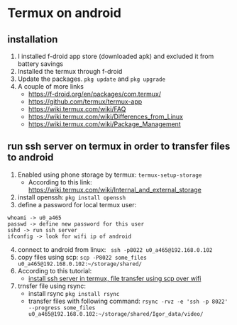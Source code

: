 # Termux on android
## installation
1. I installed f-droid app store (downloaded apk) and excluded it from battery savings
2. Installed the termux through f-droid
3. Update the packages. `pkg update` and `pkg upgrade`
5. A couple of more links
    * https://f-droid.org/en/packages/com.termux/
    * https://github.com/termux/termux-app
    * https://wiki.termux.com/wiki/FAQ
    * https://wiki.termux.com/wiki/Differences_from_Linux
    * https://wiki.termux.com/wiki/Package_Management

## run ssh server on termux in order to transfer files to android
1. Enabled using phone storage by termux: `termux-setup-storage`
    * According to this link: https://wiki.termux.com/wiki/Internal_and_external_storage
2. install openssh: `pkg install openssh`
3. define a password for local termux user:
```
whoami -> u0_a465
passwd -> define new password for this user
sshd -> run ssh server
ifconfig -> look for wifi ip of android
```
4. connect to android from linux:
` ssh -p8022 u0_a465@192.168.0.102`
5. copy files using scp:
`scp -P8022 some_files u0_a465@192.168.0.102:~/storage/shared/`
6. According to this tutorial:
    * [install ssh server in termux, file transfer using scp over wifi](https://www.youtube.com/watch?v=EvSHx2MdyeY)
7. trnsfer file using rsync:
    * install rsync `pkg install rsync`
    * transfer files with following command:
`rsync -rvz -e 'ssh -p 8022' --progress some_files u0_a465@192.168.0.102:~/storage/shared/Igor_data/video/`
